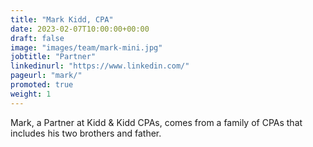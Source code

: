```yaml
---
title: "Mark Kidd, CPA"
date: 2023-02-07T10:00:00+00:00
draft: false
image: "images/team/mark-mini.jpg"
jobtitle: "Partner"
linkedinurl: "https://www.linkedin.com/"
pageurl: "mark/"
promoted: true
weight: 1
---
```


Mark, a Partner at Kidd & Kidd CPAs, comes from a family of CPAs that includes his two brothers and father.
